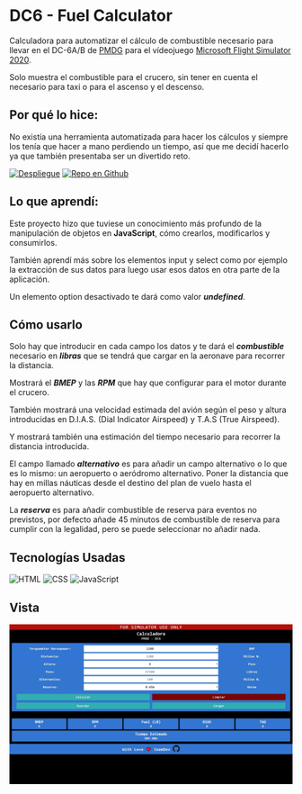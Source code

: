 # DC6 - Fuel Calculator

Calculadora para automatizar el cálculo de combustible necesario para llevar en el DC-6A/B de [PMDG](https://pmdg.com) para el vídeojuego [Microsoft Flight Simulator 2020](https://flightsimulator.com).

Solo muestra el combustible para el crucero, sin tener en cuenta el necesario para taxi o para el ascenso y el descenso.

## Por qué lo hice:
No existía una herramienta automatizada para hacer los cálculos y siempre los tenía que hacer a mano perdiendo un tiempo, así que me decidí hacerlo ya que también presentaba ser un divertido reto.

[![Despliegue](https://img.shields.io/static/v1?label=&message=Github%20Pages&color=00A50C&style=for-the-badge)]()
[![Repo en Github](https://img.shields.io/static/v1?label=&message=Repo%20Github&color=000000&style=for-the-badge&logo=github&logoColor=white)](https://github.com/jaamdev/dc6-fuel-calculator)

## Lo que aprendí:
Este proyecto hizo que tuviese un conocimiento más profundo de la manipulación de objetos en **JavaScript**, cómo crearlos, modificarlos y consumirlos.

También aprendí más sobre los elementos input y select como por ejemplo la extracción de sus datos para luego usar esos datos en otra parte de la aplicación.

Un elemento option desactivado te dará como valor _**undefined**_.

## Cómo usarlo
Solo hay que introducir en cada campo los datos y te dará el _**combustible**_ necesario en _**libras**_ que se tendrá que cargar en la aeronave para recorrer la distancia.

Mostrará el _**BMEP**_ y las _**RPM**_ que hay que configurar para el motor durante el crucero.

También mostrará una velocidad estimada del avión según el peso y altura introducidas en D.I.A.S. (Dial Indicator Airspeed) y T.A.S (True Airspeed).

Y mostrará también una estimación del tiempo necesario para recorrer la distancia introducida.

El campo llamado _**alternativo**_ es para añadir un campo alternativo o lo que es lo mismo: un aeropuerto o aeródromo alternativo. Poner la distancia que hay en millas náuticas desde el destino del plan de vuelo hasta el aeropuerto alternativo.

La _**reserva**_ es para añadir combustible de reserva para eventos no previstos, por defecto añade 45 minutos de combustible de reserva para cumplir con la legalidad, pero se puede seleccionar no añadir nada.

## Tecnologías Usadas
![HTML](https://img.shields.io/static/v1?label=&message=HTML5&color=E34F26&logo=html5&logoColor=white&style=for-the-badge)
![CSS](https://img.shields.io/static/v1?label=&message=CSS3&color=1572B6&logo=css3&logoColor=white&style=for-the-badge)
![JavaScript](https://img.shields.io/static/v1?label=&message=JavaScript&color=F7DF1E&logo=javascript&logoColor=white&style=for-the-badge)

## Vista
![View](view.jpg)